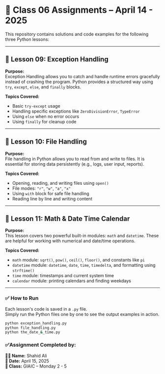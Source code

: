 # 📘 Class 06 Assignments – April 14 - 2025

This repository contains solutions and code examples for the following three Python lessons:

---

## 🧯 Lesson 09: Exception Handling

**Purpose:**  
Exception Handling allows you to catch and handle runtime errors gracefully instead of crashing the program. Python provides a structured way using `try`, `except`, `else`, and `finally` blocks.

**Topics Covered:**
- Basic `try-except` usage
- Handling specific exceptions like `ZeroDivisionError`, `TypeError`
- Using `else` when no error occurs
- Using `finally` for cleanup code

---

## 📁 Lesson 10: File Handling

**Purpose:**  
File handling in Python allows you to read from and write to files. It is essential for storing data persistently (e.g., logs, user input, reports).

**Topics Covered:**
- Opening, reading, and writing files using `open()`
- File modes: `"r"`, `"w"`, `"a"`, `"x"`
- Using `with` block for safe file handling
- Reading line by line and writing content

---

## 📅 Lesson 11: Math & Date Time Calendar

**Purpose:**  
This lesson covers two powerful built-in modules: `math` and `datetime`. These are helpful for working with numerical and date/time operations.

**Topics Covered:**
- `math` module: `sqrt()`, `pow()`, `ceil()`, `floor()`, and constants like `pi`
- `datetime` module: `datetime`, `date`, `time`, `timedelta`, and formatting using `strftime()`
- `time` module: timestamps and current system time
- `calendar` module: printing calendars and finding weekdays

---



### ✅ How to Run

Each lesson's code is saved in a `.py` file.  
Simply run the Python files one by one to see the output examples in action.

```sh
python exception_handling.py
python file_handling.py
python the_date_&_time.py
```

### ✅Assignment Completed by:
**👨‍💻 Name:** Shahid Ali  
**📅 Date:** April 15, 2025  
**🏫 Class:** GIAIC – Monday 2 - 5

